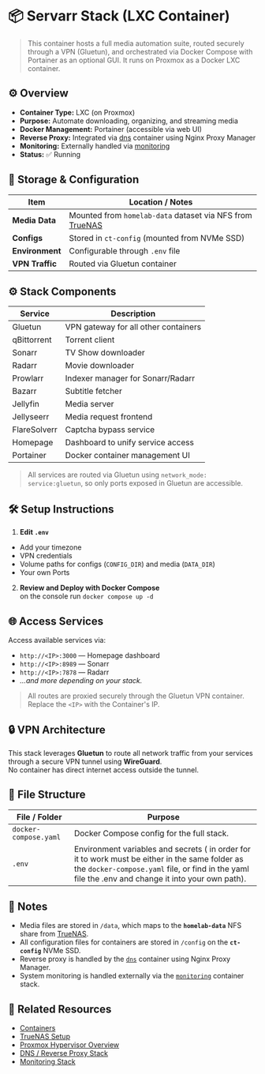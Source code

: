 # 📦 Servarr Stack (LXC Container)
>This container hosts a full media automation suite, routed securely through a VPN (Gluetun), and orchestrated via Docker Compose with Portainer as an optional GUI. It runs on Proxmox as a Docker LXC container.

## ⚙️ Overview
- **Container Type:** LXC (on Proxmox)
- **Purpose:** Automate downloading, organizing, and streaming media
- **Docker Management:** Portainer (accessible via web UI)
- **Reverse Proxy:** Integrated via [dns](../dns) container using Nginx Proxy Manager
- **Monitoring:** Externally handled via [monitoring](../monitoring)
- **Status:** ✅ Running

## 📁 Storage & Configuration
| Item             | Location / Notes                                                |
|------------------|------------------------------------------------------------------|
| **Media Data**   | Mounted from `homelab-data` dataset via NFS from [TrueNAS](../../VMs/TrueNAS) |
| **Configs**      | Stored in `ct-config` (mounted from NVMe SSD)                   |
| **Environment**  | Configurable through `.env` file                                |
| **VPN Traffic**  | Routed via Gluetun container                                    |

## ⚙️ Stack Components
| Service       | Description                               |
|---------------|-------------------------------------------|
| Gluetun       | VPN gateway for all other containers      | 
| qBittorrent   | Torrent client                            | 
| Sonarr        | TV Show downloader                        |
| Radarr        | Movie downloader                          |
| Prowlarr      | Indexer manager for Sonarr/Radarr         |
| Bazarr        | Subtitle fetcher                          |
| Jellyfin      | Media server                              |
| Jellyseerr    | Media request frontend                    |
| FlareSolverr  | Captcha bypass service                    |
| Homepage      | Dashboard to unify service access         |
| Portainer     | Docker container management UI            |

> All services are routed via Gluetun using `network_mode: service:gluetun`, so only ports exposed in Gluetun are accessible.

## 🛠️ Setup Instructions

1. **Edit `.env`**
  * Add your timezone
  * VPN credentials
  * Volume paths for configs (`CONFIG_DIR`) and media (`DATA_DIR`)
  * Your own Ports

2. **Review and Deploy with Docker Compose** <br>
   on the console run `docker compose up -d`

## 🌐 Access Services
Access available services via:
- `http://<IP>:3000` — Homepage dashboard  
- `http://<IP>:8989` — Sonarr  
- `http://<IP>:7878` — Radarr  
- _...and more depending on your stack._

> All routes are proxied securely through the Gluetun VPN container. Replace the `<IP>` with the Container's IP.

## 🔒 VPN Architecture
This stack leverages **Gluetun** to route all network traffic from your services through a secure VPN tunnel using **WireGuard**.  
No container has direct internet access outside the tunnel.

## 📂 File Structure
| File / Folder         | Purpose                                            |
|-----------------------|----------------------------------------------------|
| `docker-compose.yaml`| Docker Compose config for the full stack.|
| `.env` | Environment variables and secrets ( in order for it to work must be either in the same folder as the `docker-compose.yaml` file, or find in the yaml file the .env and change it into your own path).|

## 📌 Notes
- Media files are stored in `/data`, which maps to the **`homelab-data`** NFS share from [TrueNAS](../../VMs/TrueNAS).
- All configuration files for containers are stored in `/config` on the **`ct-config`** NVMe SSD.
- Reverse proxy is handled by the [`dns`](../dns) container using Nginx Proxy Manager.
- System monitoring is handled externally via the [`monitoring`](../monitoring) container stack.

## 🔗 Related Resources
- [Containers](../CTs)
- [TrueNAS Setup](../../VMs/TrueNAS)
- [Proxmox Hypervisor Overview](../../README.md)
- [DNS / Reverse Proxy Stack](../dns)
- [Monitoring Stack](../monitoring)
